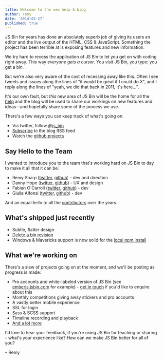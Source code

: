 ```yaml
---
title: Welcome to the new help & blog
author: remy
date: '2014-02-27'
published: true
---
```



JS Bin for years has done an absolutely superb job of giving its users an editor and the live output of the HTML, CSS & JavaScript. Something the project has been terrible at is exposing features and new information.

We try hard to recess the application of JS Bin to let you get on with coding right away. This way *everyone gets a cursor*. You visit JS Bin, you type: you get a bin.

But we're also very aware of the cost of recessing away like this. Often I see tweets and issues along the lines of "it would be great if I could do X", and I reply along the lines of "yeah, we did that back in 2011, it's here...".

It's our own fault, but *this* new area of JS Bin will be the home for all the [help](/help) and the blog will be used to share our workings on new features and ideas—and hopefully share some of the process we use.

There's a few ways you can keep track of what's going on:

* Via twitter, follow [@js_bin](http://twitter.com/js_bin)
* [Subscribe](/feed.xml) to the blog RSS feed
* Watch the [github projects](http://github.com/jsbin)

## Say Hello to the Team

I wanted to introduce you to the team that's working hard on JS Bin to day to make it all that it can be:

* Remy Sharp ([twitter](http://twitter.com/rem), [github](http://github.com/remy)) - dev and direction
* Danny Hope ([twitter](http://twitter.com/yandle), [github](http://github.com/dannyhope)) - UX and design
* Fabien O'Carroll ([twitter](http://twitter.com/allouis_), [github](http://github.com/allouis)) - dev
* Giulia Alfonsi ([twitter](http://twitter.com/electric_g), [github](http://github.com/electricg)) - dev

And an equal hello to all the [contributors](https://github.com/jsbin/jsbin/graphs/contributors) over the years.

## What's shipped just recently

- Subtle, flatter design
- [Delete a bin revision](/help/delete-a-bin)
- Windows & Mavericks support is now solid for the [local npm install](/help/2-second-setup)

## What we're working on

There's a slew of projects going on at the moment, and we'll be posting as progress is made:

- Pro accounts and white-labeled version of JS Bin (see [emberjs.jsbin.com](http://emberjs.jsbin.com) for example) - [get in touch](http://leftlogic.com/contact?subject=JS%20Bin%20white%20label) if you'd like to enquire about this
- Monthly competitions giving away stickers and pro accounts
- A vastly better mobile experience
- SSL for login
- Sass & SCSS support
- Timeline recording and playback
- [And a lot more](http://github.com/jsbin/jsbin/issues)

I'd love to hear your feedback, if you're using JS Bin for teaching or sharing - what's your experience like? How can we make JS Bin better for all of you?

– Remy
